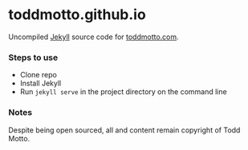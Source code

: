 # toddmotto.github.io

Uncompiled [Jekyll](https://jekyllrb.com) source code for [toddmotto.com](http://toddmotto.com).

### Steps to use

* Clone repo
* Install Jekyll
* Run `jekyll serve` in the project directory on the command line

### Notes

Despite being open sourced, all and content remain copyright of Todd Motto.
